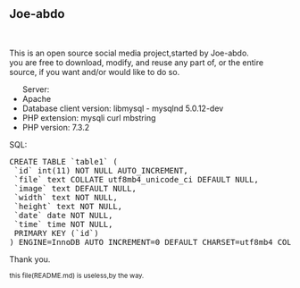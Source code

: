 # <h2>Joe-abdo</h2><br /><p>This is an open source social media project,started by Joe-abdo.<br />you are free to download, modify, and reuse any part of, or the entire source, if you want and/or would like to do so.</p>
<ul>Server:
<li>Apache</li>
<li>Database client version: libmysql - mysqlnd 5.0.12-dev</li>
<li>PHP extension: mysqli curl mbstring</li>
<li>PHP version: 7.3.2</li></ul>
<p>SQL:</p>
<pre>CREATE TABLE `table1` (
 `id` int(11) NOT NULL AUTO_INCREMENT,
 `file` text COLLATE utf8mb4_unicode_ci DEFAULT NULL,
 `image` text DEFAULT NULL,
 `width` text NOT NULL,
 `height` text NOT NULL,
 `date` date NOT NULL,
 `time` time NOT NULL,
 PRIMARY KEY (`id`)
) ENGINE=InnoDB AUTO_INCREMENT=0 DEFAULT CHARSET=utf8mb4 COLLATE=utf8mb4_unicode_ci</pre>
<p>Thank you.</p>
<sub>this file(README.md) is useless,by the way.</sub>
